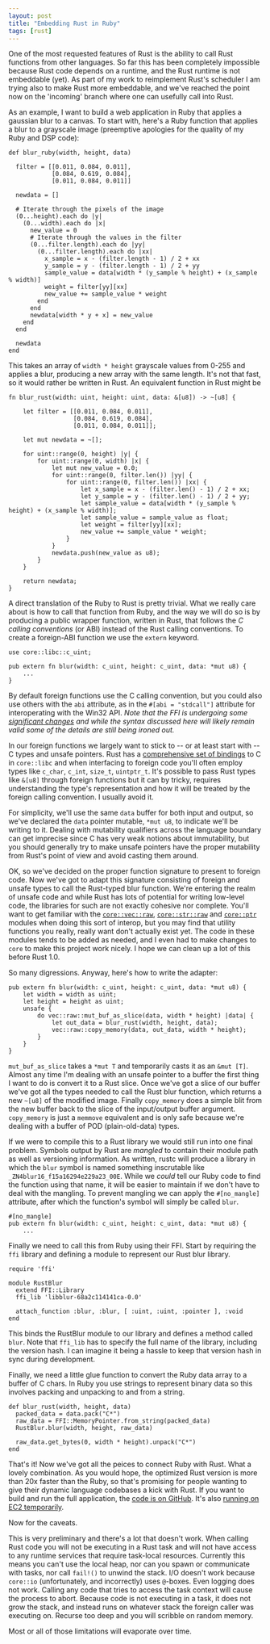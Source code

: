 ```yaml
---
layout: post
title: "Embedding Rust in Ruby"
tags: [rust]
---
```


One of the most requested features of Rust is the ability to call Rust functions from other languages.
So far this has been completely impossible because Rust code depends on a runtime,
and the Rust runtime is not embeddable (yet).
As part of my work to reimplement Rust's scheduler I am trying also to make Rust more embeddable,
and we've reached the point now on the 'incoming' branch where one can usefully call into Rust.

As an example,
I want to build a web application in Ruby that applies a gaussian blur to a canvas.
To start with, here's a Ruby function that applies a blur to a grayscale image
(preemptive apologies for the quality of my Ruby and DSP code):

    def blur_ruby(width, height, data)

      filter = [[0.011, 0.084, 0.011],
                [0.084, 0.619, 0.084],
                [0.011, 0.084, 0.011]]

      newdata = []

      # Iterate through the pixels of the image
      (0...height).each do |y|
        (0...width).each do |x|
          new_value = 0
          # Iterate through the values in the filter
          (0...filter.length).each do |yy|
            (0...filter.length).each do |xx|
              x_sample = x - (filter.length - 1) / 2 + xx
              y_sample = y - (filter.length - 1) / 2 + yy
              sample_value = data[width * (y_sample % height) + (x_sample % width)]
              weight = filter[yy][xx]
              new_value += sample_value * weight
            end
          end
          newdata[width * y + x] = new_value
        end
      end

      newdata
    end

This takes an array of `width * height` grayscale values from 0-255 and applies a blur,
producing a new array with the same length.
It's not that fast, so it would rather be written in Rust.
An equivalent function in Rust might be

    fn blur_rust(width: uint, height: uint, data: &[u8]) -> ~[u8] {

        let filter = [[0.011, 0.084, 0.011],
                      [0.084, 0.619, 0.084],
                      [0.011, 0.084, 0.011]];

        let mut newdata = ~[];

        for uint::range(0, height) |y| {
            for uint::range(0, width) |x| {
                let mut new_value = 0.0;
                for uint::range(0, filter.len()) |yy| {
                    for uint::range(0, filter.len()) |xx| {
                        let x_sample = x - (filter.len() - 1) / 2 + xx;
                        let y_sample = y - (filter.len() - 1) / 2 + yy;
                        let sample_value = data[width * (y_sample % height) + (x_sample % width)];
                        let sample_value = sample_value as float;
                        let weight = filter[yy][xx];
                        new_value += sample_value * weight;
                    }
                }
                newdata.push(new_value as u8);
            }
        }

        return newdata;
    }

A direct translation of the Ruby to Rust is pretty trivial.
What we really care about is how to call that function from Ruby, and the way we will
do so is by producing a public wrapper function, written in Rust,
that follows the *C calling conventions* (or ABI) instead of the Rust calling conventions.
To create a foreign-ABI function we use the `extern` keyword.

    use core::libc::c_uint;

    pub extern fn blur(width: c_uint, height: c_uint, data: *mut u8) {
        ...
    }

By default foreign functions use the C calling convention,
but you could also use others with the `abi` attribute, as in the `#[abi = "stdcall"]`
attribute for interoperating with the Win32 API.
*Note that the FFI is undergoing some [significant changes](https://github.com/mozilla/rust/issues/3678)
and while the syntax discussed here will likely remain valid
some of the details are still being ironed out.*

In our foreign functions we largely want to stick to -- or at least start with -- C types and unsafe pointers.
Rust has a [comprehensive set of bindings](https://github.com/mozilla/rust/blob/master/src/libcore/libc.rs)
to C in `core::libc` and when interfacing to foreign
code you'll often employ types like `c_char`, `c_int`, `size_t`, `uintptr_t`.
It's possible to pass Rust types like `&[u8]` through foreign functions but it can by tricky,
requires understanding the type's representation and how it will be treated by the foreign calling convention.
I usually avoid it.

For simplicity, we'll use the same `data` buffer for both input and output,
so we've declared the `data` pointer mutable, `*mut u8`, to indicate we'll be writing to it.
Dealing with mutability qualifiers across the language boundary can get imprecise
since C has very weak notions about immutability,
but you should generally try to make unsafe pointers have the proper mutability
from Rust's point of view and avoid casting them around.

OK, so we've decided on the proper function signature to present to foreign code.
Now we've got to adapt this signature consisting of foreign and unsafe types
to call the Rust-typed blur function.
We're entering the realm of unsafe code and while Rust has lots of potential
for writing low-level code, the libraries for such are not exactly cohesive nor complete.
You'll want to get familiar with the [`core::vec::raw`][vec_raw], [`core::str::raw`][str_raw] and
[`core::ptr`][ptr] modules when doing this sort of interop,
but you may find that utility functions you really, really want don't actually exist yet.
The code in these modules tends to be added as needed,
and I even had to make changes to `core` to make this project work nicely.
I hope we can clean up a lot of this before Rust 1.0.

[vec_raw]: http://static.rust-lang.org/doc/0.5/core/vec_raw.html
[str_raw]: http://static.rust-lang.org/doc/0.5/core/str_raw.html
[ptr]: http://static.rust-lang.org/doc/0.5/core/ptr.html

So many digressions. Anyway, here's how to write the adapter:

    pub extern fn blur(width: c_uint, height: c_uint, data: *mut u8) {
        let width = width as uint;
        let height = height as uint;
        unsafe {
            do vec::raw::mut_buf_as_slice(data, width * height) |data| {
                let out_data = blur_rust(width, height, data);
                vec::raw::copy_memory(data, out_data, width * height);
            }
        }
    }

`mut_buf_as_slice` takes a `*mut T` and temporarily casts it as an `&mut [T]`.
Almost any time I'm dealing with an unsafe pointer to a buffer
the first thing I want to do is convert it to a Rust slice.
Once we've got a slice of our buffer we've got all the types needed to call
the Rust blur function, which returns a new `~[u8]` of the modified image.
Finally `copy_memory` does a simple blit from the new buffer back to the
slice of the input/output buffer argument.
`copy_memory` is just a `memmove` equivalent and is only safe
because we're dealing with a buffer of POD (plain-old-data) types.

If we were to compile this to a Rust library we would still run into one final problem.
Symbols output by Rust are *mangled* to contain their module
path as well as versioning information.
As written, rustc will produce a library in which the `blur` symbol is
named something inscrutable like `_ZN4blur16_f15a16294e229a23_00E`.
While we *could* tell our Ruby code to find the function using that name,
it will be easier to maintain if we don't have to deal with the mangling.
To prevent mangling we can apply the `#[no_mangle]` attribute, after
which the function's symbol will simply be called `blur`.

    #[no_mangle]
    pub extern fn blur(width: c_uint, height: c_uint, data: *mut u8) {
        ...


Finally we need to call this from Ruby using their FFI.
Start by requiring the `ffi` library and defining a module to represent
our Rust blur library.

    require 'ffi'

    module RustBlur
      extend FFI::Library
      ffi_lib 'libblur-68a2c114141ca-0.0'

      attach_function :blur, :blur, [ :uint, :uint, :pointer ], :void
    end

This binds the RustBlur module to our library and defines a method called `blur`.
Note that `ffi_lib` has to specify the full name of the library, including
the version hash.
I can imagine it being a hassle to keep that version
hash in sync during development.

Finally, we need a little glue function to convert the Ruby data array
to a buffer of C chars. In Ruby you use strings to represent binary
data so this involves packing and unpacking to and from a string.

    def blur_rust(width, height, data)
      packed_data = data.pack("C*")
      raw_data = FFI::MemoryPointer.from_string(packed_data)
      RustBlur.blur(width, height, raw_data)
  
      raw_data.get_bytes(0, width * height).unpack("C*")
    end

That's it! Now we've got all the peices to connect Ruby with Rust. What a lovely combination.
As you would hope, the optimized Rust version is more than 20x faster than the Ruby,
so that's promising for people wanting to give their dynamic language codebases a kick with Rust.
If you want to build and run the full application, the [code is on GitHub](https://github.com/brson/rubyrustdemo).
It's also [running on EC2 temporarily](http://rubyrustdemo-1226433825.us-west-2.elb.amazonaws.com/index.html).

Now for the caveats.

This is very preliminary and there's a lot that doesn't work.
When calling Rust code you will not be executing in a Rust task and will not have access to any
runtime services that require task-local resources.
Currently this means you can't use the local heap,
nor can you spawn or communicate with tasks, nor call `fail!()` to unwind the stack.
I/O doesn't work because `core::io` (unfortunately, and incorrectly) uses `@`-boxes.
Even logging does not work.
Calling any code that tries to access the task context will cause the process to abort.
Because code is not executing in a task, it does not grow the stack, and instead runs on
whatever stack the foreign caller was executing on.
Recurse too deep and you will scribble on random memory.

Most or all of those limitations will evaporate over time.
